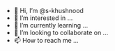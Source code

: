 - 👋 Hi, I’m @s-khushnood
- 👀 I’m interested in ...
- 🌱 I’m currently learning ...
- 💞️ I’m looking to collaborate on ...
- 📫 How to reach me ...

<!---
s-khushnood/s-khushnood is a ✨ special ✨ repository because its `README.md` (this file) appears on your GitHub profile.
You can click the Preview link to take a look at your changes.
--->
